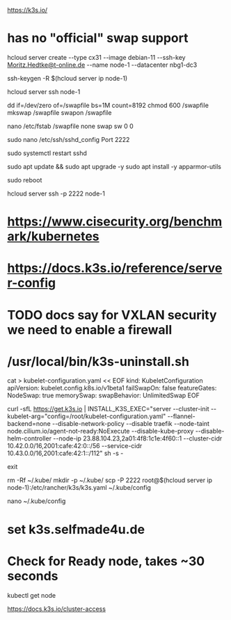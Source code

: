 https://k3s.io/

# has no "official" swap support

hcloud server create --type cx31 --image debian-11 --ssh-key Moritz.Hedtke@t-online.de --name node-1 --datacenter nbg1-dc3

ssh-keygen -R $(hcloud server ip node-1)

hcloud server ssh node-1

dd if=/dev/zero of=/swapfile bs=1M count=8192
chmod 600 /swapfile
mkswap /swapfile
swapon /swapfile

nano /etc/fstab
/swapfile       none    swap    sw      0       0

sudo nano /etc/ssh/sshd_config
Port 2222

sudo systemctl restart sshd

sudo apt update && sudo apt upgrade -y
sudo apt install -y apparmor-utils

sudo reboot

hcloud server ssh -p 2222 node-1

# https://www.cisecurity.org/benchmark/kubernetes

# https://docs.k3s.io/reference/server-config

# TODO docs say for VXLAN security we need to enable a firewall

# /usr/local/bin/k3s-uninstall.sh

cat > kubelet-configuration.yaml << EOF
kind: KubeletConfiguration
apiVersion: kubelet.config.k8s.io/v1beta1
failSwapOn: false
featureGates:
  NodeSwap: true
memorySwap:
  swapBehavior: UnlimitedSwap
EOF

curl -sfL https://get.k3s.io | INSTALL_K3S_EXEC="server --cluster-init --kubelet-arg="config=/root/kubelet-configuration.yaml" --flannel-backend=none --disable-network-policy --disable traefik --node-taint node.cilium.io/agent-not-ready:NoExecute --disable-kube-proxy --disable-helm-controller --node-ip 23.88.104.23,2a01:4f8:1c1e:4f60::1 --cluster-cidr 10.42.0.0/16,2001:cafe:42:0::/56 --service-cidr 10.43.0.0/16,2001:cafe:42:1::/112" sh -s -

exit


rm -Rf ~/.kube/
mkdir -p ~/.kube/
scp -P 2222 root@$(hcloud server ip node-1):/etc/rancher/k3s/k3s.yaml ~/.kube/config

nano ~/.kube/config 
# set k3s.selfmade4u.de


# Check for Ready node, takes ~30 seconds 
kubectl get node 

https://docs.k3s.io/cluster-access
